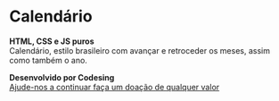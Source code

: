 # Calendário
**HTML, CSS e JS puros**<br/>
Calendário, estilo brasileiro com avançar e retroceder os meses, assim como também o ano.<br/>

**Desenvolvido por Codesing**<br/>
[Ajude-nos a continuar faça um doação de qualquer valor](https://www.paypal.com/cgi-bin/webscr?cmd=_donations&business=9WJXHZFXCXZP2&currency_code=BRL&source=url)
